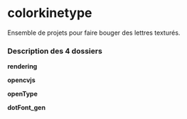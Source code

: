 # colorkinetype
 Ensemble de projets pour faire bouger des lettres texturés.


### Description des 4 dossiers

**rendering**  

**opencvjs**  

**openType**  

**dotFont_gen**  

